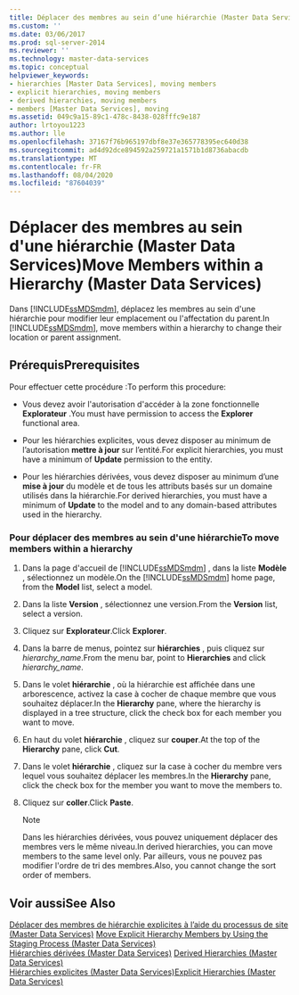 ```yaml
---
title: Déplacer des membres au sein d’une hiérarchie (Master Data Services) | Microsoft Docs
ms.custom: ''
ms.date: 03/06/2017
ms.prod: sql-server-2014
ms.reviewer: ''
ms.technology: master-data-services
ms.topic: conceptual
helpviewer_keywords:
- hierarchies [Master Data Services], moving members
- explicit hierarchies, moving members
- derived hierarchies, moving members
- members [Master Data Services], moving
ms.assetid: 049c9a15-89c1-478c-8438-028fffc9e187
author: lrtoyou1223
ms.author: lle
ms.openlocfilehash: 37167f76b965197dbf8e37e365778395ec640d38
ms.sourcegitcommit: ad4d92dce894592a259721a1571b1d8736abacdb
ms.translationtype: MT
ms.contentlocale: fr-FR
ms.lasthandoff: 08/04/2020
ms.locfileid: "87604039"
---
```

# <a name="move-members-within-a-hierarchy-master-data-services"></a><span data-ttu-id="79b01-102">Déplacer des membres au sein d'une hiérarchie (Master Data Services)</span><span class="sxs-lookup"><span data-stu-id="79b01-102">Move Members within a Hierarchy (Master Data Services)</span></span>
  <span data-ttu-id="79b01-103">Dans [!INCLUDE[ssMDSmdm](../includes/ssmdsmdm-md.md)], déplacez les membres au sein d'une hiérarchie pour modifier leur emplacement ou l'affectation du parent.</span><span class="sxs-lookup"><span data-stu-id="79b01-103">In [!INCLUDE[ssMDSmdm](../includes/ssmdsmdm-md.md)], move members within a hierarchy to change their location or parent assignment.</span></span>  
  
## <a name="prerequisites"></a><span data-ttu-id="79b01-104">Prérequis</span><span class="sxs-lookup"><span data-stu-id="79b01-104">Prerequisites</span></span>  
 <span data-ttu-id="79b01-105">Pour effectuer cette procédure :</span><span class="sxs-lookup"><span data-stu-id="79b01-105">To perform this procedure:</span></span>  
  
-   <span data-ttu-id="79b01-106">Vous devez avoir l'autorisation d'accéder à la zone fonctionnelle **Explorateur** .</span><span class="sxs-lookup"><span data-stu-id="79b01-106">You must have permission to access the **Explorer** functional area.</span></span>  
  
-   <span data-ttu-id="79b01-107">Pour les hiérarchies explicites, vous devez disposer au minimum de l’autorisation **mettre à jour** sur l’entité.</span><span class="sxs-lookup"><span data-stu-id="79b01-107">For explicit hierarchies, you must have a minimum of **Update** permission to the entity.</span></span>  
  
-   <span data-ttu-id="79b01-108">Pour les hiérarchies dérivées, vous devez disposer au minimum d’une **mise à jour** du modèle et de tous les attributs basés sur un domaine utilisés dans la hiérarchie.</span><span class="sxs-lookup"><span data-stu-id="79b01-108">For derived hierarchies, you must have a minimum of **Update** to the model and to any domain-based attributes used in the hierarchy.</span></span>  
  
### <a name="to-move-members-within-a-hierarchy"></a><span data-ttu-id="79b01-109">Pour déplacer des membres au sein d'une hiérarchie</span><span class="sxs-lookup"><span data-stu-id="79b01-109">To move members within a hierarchy</span></span>  
  
1.  <span data-ttu-id="79b01-110">Dans la page d'accueil de [!INCLUDE[ssMDSmdm](../includes/ssmdsmdm-md.md)] , dans la liste **Modèle** , sélectionnez un modèle.</span><span class="sxs-lookup"><span data-stu-id="79b01-110">On the [!INCLUDE[ssMDSmdm](../includes/ssmdsmdm-md.md)] home page, from the **Model** list, select a model.</span></span>  
  
2.  <span data-ttu-id="79b01-111">Dans la liste **Version** , sélectionnez une version.</span><span class="sxs-lookup"><span data-stu-id="79b01-111">From the **Version** list, select a version.</span></span>  
  
3.  <span data-ttu-id="79b01-112">Cliquez sur **Explorateur**.</span><span class="sxs-lookup"><span data-stu-id="79b01-112">Click **Explorer**.</span></span>  
  
4.  <span data-ttu-id="79b01-113">Dans la barre de menus, pointez sur **hiérarchies** , puis cliquez sur *hierarchy_name*.</span><span class="sxs-lookup"><span data-stu-id="79b01-113">From the menu bar, point to **Hierarchies** and click *hierarchy_name*.</span></span>  
  
5.  <span data-ttu-id="79b01-114">Dans le volet **hiérarchie** , où la hiérarchie est affichée dans une arborescence, activez la case à cocher de chaque membre que vous souhaitez déplacer.</span><span class="sxs-lookup"><span data-stu-id="79b01-114">In the **Hierarchy** pane, where the hierarchy is displayed in a tree structure, click the check box for each member you want to move.</span></span>  
  
6.  <span data-ttu-id="79b01-115">En haut du volet **hiérarchie** , cliquez sur **couper**.</span><span class="sxs-lookup"><span data-stu-id="79b01-115">At the top of the **Hierarchy** pane, click **Cut**.</span></span>  
  
7.  <span data-ttu-id="79b01-116">Dans le volet **hiérarchie** , cliquez sur la case à cocher du membre vers lequel vous souhaitez déplacer les membres.</span><span class="sxs-lookup"><span data-stu-id="79b01-116">In the **Hierarchy** pane, click the check box for the member you want to move the members to.</span></span>  
  
8.  <span data-ttu-id="79b01-117">Cliquez sur **coller**.</span><span class="sxs-lookup"><span data-stu-id="79b01-117">Click **Paste**.</span></span>  
  
    > [!NOTE]  
    >  <span data-ttu-id="79b01-118">Dans les hiérarchies dérivées, vous pouvez uniquement déplacer des membres vers le même niveau.</span><span class="sxs-lookup"><span data-stu-id="79b01-118">In derived hierarchies, you can move members to the same level only.</span></span> <span data-ttu-id="79b01-119">Par ailleurs, vous ne pouvez pas modifier l'ordre de tri des membres.</span><span class="sxs-lookup"><span data-stu-id="79b01-119">Also, you cannot change the sort order of members.</span></span>  
  
## <a name="see-also"></a><span data-ttu-id="79b01-120">Voir aussi</span><span class="sxs-lookup"><span data-stu-id="79b01-120">See Also</span></span>  
 <span data-ttu-id="79b01-121">[Déplacer des membres de hiérarchie explicites à l’aide du processus de site &#40;Master Data Services&#41;](add-update-and-delete-data-master-data-services.md) </span><span class="sxs-lookup"><span data-stu-id="79b01-121">[Move Explicit Hierarchy Members by Using the Staging Process &#40;Master Data Services&#41;](add-update-and-delete-data-master-data-services.md) </span></span>  
 <span data-ttu-id="79b01-122">[Hiérarchies dérivées &#40;Master Data Services&#41;](../../2014/master-data-services/derived-hierarchies-master-data-services.md) </span><span class="sxs-lookup"><span data-stu-id="79b01-122">[Derived Hierarchies &#40;Master Data Services&#41;](../../2014/master-data-services/derived-hierarchies-master-data-services.md) </span></span>  
 [<span data-ttu-id="79b01-123">Hiérarchies explicites &#40;Master Data Services&#41;</span><span class="sxs-lookup"><span data-stu-id="79b01-123">Explicit Hierarchies &#40;Master Data Services&#41;</span></span>](../../2014/master-data-services/explicit-hierarchies-master-data-services.md)  
  
  
